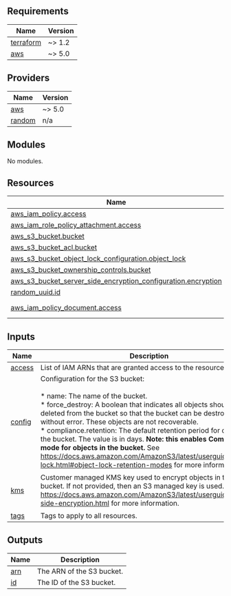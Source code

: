 <!-- BEGIN_TF_DOCS -->
## Requirements

| Name | Version |
|------|---------|
| <a name="requirement_terraform"></a> [terraform](#requirement\_terraform) | ~> 1.2 |
| <a name="requirement_aws"></a> [aws](#requirement\_aws) | ~> 5.0 |

## Providers

| Name | Version |
|------|---------|
| <a name="provider_aws"></a> [aws](#provider\_aws) | ~> 5.0 |
| <a name="provider_random"></a> [random](#provider\_random) | n/a |

## Modules

No modules.

## Resources

| Name | Type |
|------|------|
| [aws_iam_policy.access](https://registry.terraform.io/providers/hashicorp/aws/latest/docs/resources/iam_policy) | resource |
| [aws_iam_role_policy_attachment.access](https://registry.terraform.io/providers/hashicorp/aws/latest/docs/resources/iam_role_policy_attachment) | resource |
| [aws_s3_bucket.bucket](https://registry.terraform.io/providers/hashicorp/aws/latest/docs/resources/s3_bucket) | resource |
| [aws_s3_bucket_acl.bucket](https://registry.terraform.io/providers/hashicorp/aws/latest/docs/resources/s3_bucket_acl) | resource |
| [aws_s3_bucket_object_lock_configuration.object_lock](https://registry.terraform.io/providers/hashicorp/aws/latest/docs/resources/s3_bucket_object_lock_configuration) | resource |
| [aws_s3_bucket_ownership_controls.bucket](https://registry.terraform.io/providers/hashicorp/aws/latest/docs/resources/s3_bucket_ownership_controls) | resource |
| [aws_s3_bucket_server_side_encryption_configuration.encryption](https://registry.terraform.io/providers/hashicorp/aws/latest/docs/resources/s3_bucket_server_side_encryption_configuration) | resource |
| [random_uuid.id](https://registry.terraform.io/providers/hashicorp/random/latest/docs/resources/uuid) | resource |
| [aws_iam_policy_document.access](https://registry.terraform.io/providers/hashicorp/aws/latest/docs/data-sources/iam_policy_document) | data source |

## Inputs

| Name | Description | Type | Default | Required |
|------|-------------|------|---------|:--------:|
| <a name="input_access"></a> [access](#input\_access) | List of IAM ARNs that are granted access to the resource. | `list(string)` | `[]` | no |
| <a name="input_config"></a> [config](#input\_config) | Configuration for the S3 bucket:<br><br>    * name:    The name of the bucket.<br>    * force\_destroy: A boolean that indicates all objects should be deleted from the bucket so that the bucket can be destroyed without error. These objects are not recoverable.<br>    * compliance.retention: The default retention period for objects in the bucket. The value is in days. **Note: this enables Compliance mode for objects in the bucket.** See https://docs.aws.amazon.com/AmazonS3/latest/userguide/object-lock.html#object-lock-retention-modes for more information. | <pre>object({<br>    name          = string<br>    force_destroy = optional(bool, true)<br>    compliance = optional(object({<br>      retention = optional(number, 0)<br>    }))<br>  })</pre> | n/a | yes |
| <a name="input_kms"></a> [kms](#input\_kms) | Customer managed KMS key used to encrypt objects in the bucket. If not provided, then an S3 managed key is used. See https://docs.aws.amazon.com/AmazonS3/latest/userguide/serv-side-encryption.html for more information. | <pre>object({<br>    arn = string<br>    id  = string<br>  })</pre> | `null` | no |
| <a name="input_tags"></a> [tags](#input\_tags) | Tags to apply to all resources. | `map(any)` | `{}` | no |

## Outputs

| Name | Description |
|------|-------------|
| <a name="output_arn"></a> [arn](#output\_arn) | The ARN of the S3 bucket. |
| <a name="output_id"></a> [id](#output\_id) | The ID of the S3 bucket. |
<!-- END_TF_DOCS -->